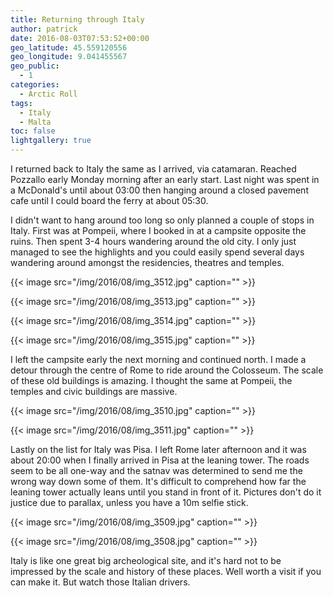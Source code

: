 ```yaml
---
title: Returning through Italy
author: patrick
date: 2016-08-03T07:53:52+00:00
geo_latitude: 45.559120556
geo_longitude: 9.041455567
geo_public:
  - 1
categories:
  - Arctic Roll
tags:
  - Italy
  - Malta
toc: false
lightgallery: true
---
```

I returned back to Italy the same as I arrived, via catamaran. Reached Pozzallo early Monday morning after an early start. Last night was spent in a McDonald's until about 03:00 then hanging around a closed pavement cafe until I could board the ferry at about 05:30.

I didn't want to hang around too long so only planned a couple of stops in Italy. First was at Pompeii, where I booked in at a campsite opposite the ruins. Then spent 3-4 hours wandering around the old city. I only just managed to see the highlights and you could easily spend several days wandering around amongst the residencies, theatres and temples.

{{< image src="/img/2016/08/img_3512.jpg" caption="" >}}

{{< image src="/img/2016/08/img_3513.jpg" caption="" >}}

{{< image src="/img/2016/08/img_3514.jpg" caption="" >}}

{{< image src="/img/2016/08/img_3515.jpg" caption="" >}}

I left the campsite early the next morning and continued north. I made a detour through the centre of Rome to ride around the Colosseum. The scale of these old buildings is amazing. I thought the same at Pompeii, the temples and civic buildings are massive.

{{< image src="/img/2016/08/img_3510.jpg" caption="" >}}

{{< image src="/img/2016/08/img_3511.jpg" caption="" >}}

Lastly on the list for Italy was Pisa. I left Rome later afternoon and it was about 20:00 when I finally arrived in Pisa at the leaning tower. The roads seem to be all one-way and the satnav was determined to send me the wrong way down some of them. It's difficult to comprehend how far the leaning tower actually leans until you stand in front of it. Pictures don't do it justice due to parallax, unless you have a 10m selfie stick.

{{< image src="/img/2016/08/img_3509.jpg" caption="" >}}

{{< image src="/img/2016/08/img_3508.jpg" caption="" >}}

Italy is like one great big archeological site, and it's hard not to be impressed by the scale and history of these places. Well worth a visit if you can make it. But watch those Italian drivers.
